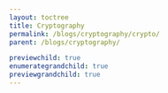 ```yaml
---
layout: toctree
title: Cryptography
permalink: /blogs/cryptography/crypto/
parent: /blogs/cryptography/

previewchild: true
enumerategrandchild: true
previewgrandchild: true
---
```

